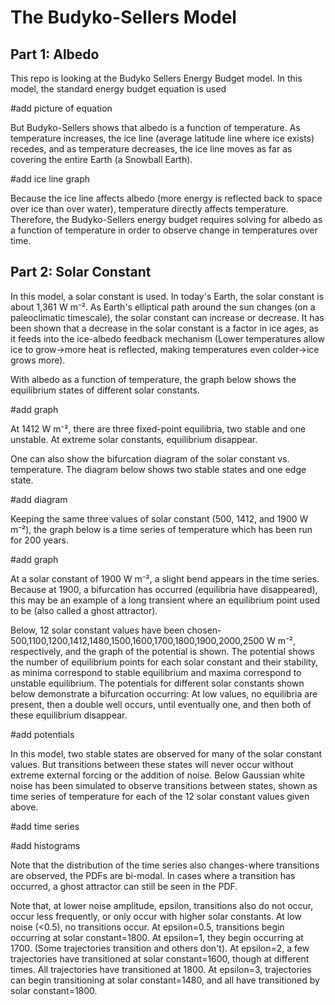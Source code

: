 # The Budyko-Sellers Model

## Part 1: Albedo
This repo is looking at the Budyko Sellers Energy Budget model. In this model, the standard energy budget equation is used

#add picture of equation

But Budyko-Sellers shows that albedo is a function of temperature. As temperature increases, the ice line (average latitude line where ice exists) recedes, and as temperature decreases, the ice line moves as far as covering the entire Earth (a Snowball Earth).

#add ice line graph

Because the ice line affects albedo (more energy is reflected back to space over ice than over water), temperature directly affects temperature. Therefore, the Budyko-Sellers energy budget requires solving for albedo as a function of temperature in order to observe change in temperatures over time.

## Part 2: Solar Constant

In this model, a solar constant is used. In today's Earth, the solar constant is about 1,361 W m⁻². As Earth's elliptical path around the sun changes (on a paleoclimatic timescale), the solar constant can increase or decrease. It has been shown that a decrease in the solar constant is a factor in ice ages, as it feeds into the ice-albedo feedback mechanism (Lower temperatures allow ice to grow->more heat is reflected, making temperatures even colder->ice grows more).

With albedo as a function of temperature, the graph below shows the equilibrium states of different solar constants. 

#add graph

At 1412 W m⁻², there are three fixed-point equilibria, two stable and one unstable. At extreme solar constants, equilibrium disappear.

One can also show the bifurcation diagram of the solar constant vs. temperature. The diagram below shows two stable states and one edge state.

#add diagram

Keeping the same three values of solar constant (500, 1412, and 1900 W m⁻²), the graph below is a time series of temperature which has been run for 200 years. 

#add graph

At a solar constant of 1900 W m⁻², a slight bend appears in the time series. Because at 1900, a bifurcation has occurred (equilibria have disappeared), this may be an example of a long transient where an equilibrium point used to be (also called a ghost attractor).

Below, 12 solar constant values have been chosen-500,1100,1200,1412,1480,1500,1600,1700,1800,1900,2000,2500 W m⁻², respectively, and the graph of the potential is shown. The potential shows the number of equilibrium points for each solar constant and their stability, as minima correspond to stable equilibrium and maxima correspond to unstable equilibrium. The potentials for different solar constants shown below demonstrate a bifurcation occurring: At low values, no equilibria are present, then a double well occurs, until eventually one, and then both of these equilibrium disappear.

#add potentials

In this model, two stable states are observed for many of the solar constant values. But transitions between these states will never occur without extreme external forcing or the addition of noise. Below Gaussian white noise has been simulated to observe transitions between states, shown as time series of temperature for each of the 12 solar constant values given above. 

#add time series

#add histograms

Note that the distribution of the time series also changes-where transitions are observed, the PDFs are bi-modal. In cases where a transition has occurred, a ghost attractor can still be seen in the PDF.

Note that, at lower noise amplitude, epsilon, transitions also do not occur, occur less frequently, or only occur with higher solar constants. At low noise (<0.5), no transitions occur. At epsilon=0.5, transitions begin occurring at solar constant=1800. At epsilon=1, they begin occurring at 1700. (Some trajectories transition and others don't). At epsilon=2, a few trajectories have transitioned at solar constant=1600, though at different times. All trajectories have transitioned at 1800. At epsilon=3, trajectories can begin transitioning at solar constant=1480, and all have transitioned by solar constant=1800.
